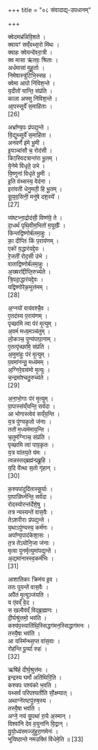 +++
title = "०८ संवादाद्य्-उपधानम्"

+++

क्वेदमभ्र॑न्निवि॒शते ।  
क्वायꣳ॑ सव्ँवथ्स॒रो मि॑थः ।  
क्वाहः क्वेयन्दे॑वरा॒त्री ।  
क्व मासा ऋ॑तवः॒ श्रिताः ।  
अर्धमासा॑ मुहू॒र्ताः ।  
निमेषास्त्रु॑टिभि॒स्सह ।  
क्वेमा आपो नि॑विश॒न्ते ।  
य॒दीतो॑ यान्ति॒ संप्र॑ति ।  
काला अफ्सु नि॑विश॒न्ते ।  
आ॒पस्सूर्ये॑ स॒माहि॑ताः ।  
[26]




अभ्रा᳚ण्य॒पः प्र॑पद्य॒न्ते ।  
वि॒द्युथ्सूर्ये॑ स॒माहि॑ता ।  
अनवर्णे इ॑मे भू॒मी ।  
इ॒यञ्चा॑सौ च॒ रोद॑सी ।  
किꣵस्विदत्रान्त॑रा भू॒तम् ।  
ये॒नेमे वि॑धृते॒ उभे ।  
वि॒ष्णुना॑ विधृ॑ते भू॒मी ।  
इ॒ति व॑थ्सस्य॒ वेद॑ना ।  
इरा॑वती धेनु॒मती॒ हि भू॒तम् ।  
सू॒य॒व॒सिनी॒ मनु॑षे दश॒स्ये᳚ ।  
[27]




व्य॑ष्टभ्ना॒द्रोद॑सी॒ विष्ण॑वे॒ ते ।  
दा॒धर्थ॑ पृथि॒वीम॒भितो॑ म॒यूखैः᳚ ।  
किन्तद्विष्णोर्ब॑लमा॒हुः ।  
का॒ दीप्तिः॑ किं प॒राय॑णम् ।  
एको॑ य॒द्धार॑यद्दे॒वः ।  
रे॒जती॑ रोद॒सी उ॑भे ।  
वाताद्विष्णोर्ब॑लमा॒हुः ।  
अ॒ख्षरा᳚द्दीप्ति॒रुच्य॑ते ।  
त्रि॒पदा॒द्धार॑यद्दे॒वः ।  
यद्विष्णो॑रेक॒मुत्त॑मम् ।  
[28]




अ॒ग्नयो॑ वाय॑वश्चै॒व ।  
ए॒तद॑स्य प॒राय॑णम् ।  
पृच्छामि त्वा प॑रं मृ॒त्युम् ।  
अ॒वमं॑ मध्य॒मञ्च॑तुम् ।  
लो॒कञ्च॒ पुण्य॑पापा॒नाम् ।  
ए॒तत्पृ॑च्छामि॒ संप्र॑ति ।  
अ॒मुमा॑हुः प॑रं मृ॒त्युम् ।  
प॒वमा॑नन्तु॒ मध्य॑मम् ।  
अ॒ग्निरे॒वाव॑मो मृ॒त्युः ।  
च॒न्द्रमा᳚श्चतु॒रुच्य॑ते ।  
[29]




अ॒ना॒भो॒गाः प॑रं मृ॒त्युम् ।  
पा॒पास्स॑य्ँयन्ति॒ सर्व॑दा ।  
आ भोगास्त्वेव॑ सय्ँय॒न्ति ।  
य॒त्र पु॑ण्यकृ॒तो ज॑नाः ।  
ततो॑ म॒ध्यम॑माय॒न्ति ।  
च॒तुम॑ग्निञ्च॒ संप्र॑ति ।  
पृच्छामि त्वा॑ पाप॒कृतः ।  
य॒त्र या॑तय॒ते य॑मः ।  
त्वन्नस्तद्ब्रह्म॑न्प्रब्रू॒हि ।  
य॒दि वे᳚त्था स॒तो गृ॑हान् ।  
[30]




क॒श्यपा॑दुदि॑तास्सू॒र्याः ।  
पा॒पान्नि॑र्घ्नन्ति॒ सर्व॑दा ।  
रोदस्योरन्त॑र्देशे॒षु ।  
तत्र न्यस्यन्ते॑ वास॒वैः ।  
तेऽशरीराः प्र॑पद्य॒न्ते ।  
य॒थाऽपु॑ण्यस्य॒ कर्म॑णः ।  
अपा᳚ण्य॒पाद॑केशा॒सः ।  
त॒त्र ते॑ऽयोनि॒जा ज॑नाः ।  
मृत्वा पुनर्मृत्युमा॑पद्य॒न्ते ।  
अ॒द्यमा॑नास्स्व॒कर्म॑भिः ।  
[31]




आशातिकाः क्रिम॑य इ॒व ।  
ततः पूयन्ते॑ वास॒वैः ।  
अपै॑तं मृ॒त्युञ्ज॑यति ।  
य ए॑वव्ँ वे॒द ।  
स खल्वैव॑व्ँ विद्ब्रा॒ह्मणः ।  
दी॒र्घश्रु॑त्तमो॒ भव॑ति ।  
कश्य॑प॒स्याति॑थि॒स्सिद्धग॑मन॒स्सिद्धाग॑मनः ।  
तस्यै॒षा भव॑ति ।  
आ यस्मि᳚न्थ्स॒प्त वा॑स॒वाः ।  
रोह॑न्ति पू॒र्व्या॑ रुहः॑ ।  
[32]




ऋषि॑र्ह दीर्घ॒श्रुत्त॑मः ।  
इन्द्रस्य घर्मो अति॑थिरि॒ति ।  
कश्यपः पश्य॑को भ॒वति ।  
यथ्सर्वं परिपश्यती॑ति सौ॒क्ष्म्यात् ।  
अथाग्ने॑रष्टपु॑रुष॒स्य ।  
तस्यै॒षा भव॑ति ।  
अग्ने॒ नय॑ सु॒पथा॑ रा॒ये अ॒स्मान् ।  
विश्वा॑नि देव व॒युना॑नि वि॒द्वान् ।  
यु॒यो॒ध्य॑स्मज्जु॑हुरा॒णमेनः॑ ।  
भूयिष्ठान्ते नमउक्तिं वि॑धेमे॒ति ॥ [33]

